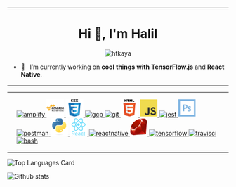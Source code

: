 
















<table width="100%">
<tr>
<!--   <td><img src="https://gantlaborde.com/wp-content/uploads/2020/04/ess12.png" align="left" width="300" /></td> -->
  <td>

<h1 align="center">Hi 👋, I'm Halil</h1>


<p align="center"> <img src="https://komarev.com/ghpvc/?username=htkaya07" alt="htkaya" /> </p>

- 🔭 &nbsp; I’m currently working on **cool things with TensorFlow.js** and **React Native**. 




</td>
  </tr>
</table>


<table style="table-layout: fixed;">
  <tr>
     
        
          
  <tr>
    <td>

</td>
    <td>
<p align="left"> <a href="https://aws.amazon.com/amplify/" target="_blank"> <img src="https://docs.amplify.aws/assets/logo-dark.svg" alt="amplify" width="40" height="40"/> <https://aws.amazon.com" target="_blank"> <img src="https://raw.githubusercontent.com/devicons/devicon/master/icons/amazonwebservices/amazonwebservices-original-wordmark.svg" alt="aws" width="40" height="40"/> </a> <a href="https://www.w3schools.com/css/" target="_blank"> <img src="https://raw.githubusercontent.com/devicons/devicon/master/icons/css3/css3-original-wordmark.svg" alt="css3" width="40" height="40"/> </a> <a href="https://cloud.google.com" target="_blank"> <img src="https://www.vectorlogo.zone/logos/google_cloud/google_cloud-icon.svg" alt="gcp" width="40" height="40"/> </a> <a href="https://git-scm.com/" target="_blank"> <img src="https://www.vectorlogo.zone/logos/git-scm/git-scm-icon.svg" alt="git" width="40" height="40"/> </a> <a href="https://www.w3.org/html/" target="_blank"> <img src="https://raw.githubusercontent.com/devicons/devicon/master/icons/html5/html5-original-wordmark.svg" alt="html5" width="40" height="40"/> </a> <a href="https://developer.mozilla.org/en-US/docs/Web/JavaScript" target="_blank"> <img src="https://raw.githubusercontent.com/devicons/devicon/master/icons/javascript/javascript-original.svg" alt="javascript" width="40" height="40"/> </a> <a href="https://jestjs.io" target="_blank"> <img src="https://www.vectorlogo.zone/logos/jestjsio/jestjsio-icon.svg" alt="jest" width="40" height="40"/> </a>  <a href="https://www.photoshop.com/en" target="_blank"> <img src="https://raw.githubusercontent.com/devicons/devicon/master/icons/photoshop/photoshop-line.svg" alt="photoshop" width="40" height="40"/> </a> <a href="https://postman.com" target="_blank"> <img src="https://www.vectorlogo.zone/logos/getpostman/getpostman-icon.svg" alt="postman" width="40" height="40"/> </a> <a href="https://www.python.org" target="_blank"> <img src="https://raw.githubusercontent.com/devicons/devicon/master/icons/python/python-original.svg" alt="python" width="40" height="40"/> </a> <a href="https://reactjs.org/" target="_blank"> <img src="https://raw.githubusercontent.com/devicons/devicon/master/icons/react/react-original-wordmark.svg" alt="react" width="40" height="40"/> </a> <a href="https://reactnative.dev/" target="_blank"> <img src="https://reactnative.dev/img/header_logo.svg" alt="reactnative" width="40" height="40"/> </a> <a href="https://www.ruby-lang.org/en/" target="_blank"> <img src="https://raw.githubusercontent.com/devicons/devicon/master/icons/ruby/ruby-original.svg" alt="ruby" width="40" height="40"/> </a> <a href="https://www.tensorflow.org" target="_blank"> <img src="https://www.vectorlogo.zone/logos/tensorflow/tensorflow-icon.svg" alt="tensorflow" width="40" height="40"/> </a> <a href="https://travis-ci.org" target="_blank"> <img src="https://www.vectorlogo.zone/logos/travis-ci/travis-ci-icon.svg" alt="travisci" width="40" height="40"/> </a> <a href="https://www.gnu.org/software/bash/" target="_blank"> <img src="https://www.vectorlogo.zone/logos/gnu_bash/gnu_bash-icon.svg" alt="bash" width="40" height="40"/> </a>
      </p>
      </td>
      </tr>
      </table>




![Top Languages Card](https://github-readme-stats.vercel.app/api/top-langs/?username=htkaya07&theme=highcontrast&show_icons=true&count_private=true)

 ![Github stats](https://github-readme-stats.vercel.app/api?username=htkaya07&theme=highcontrast&show_icons=true&count_private=true)



















<!--
**htkaya07/htkaya07** is a ✨ _special_ ✨ repository because its `README.md` (this file) appears on your GitHub profile.

Here are some ideas to get you started:

### Hi there 👋

<p><img align="left" src="https://github-readme-stats.vercel.app/api/top-langs/?username=htkaya07&layout=compact&hide=html" alt="htkaya07" /></p>
<p>&nbsp;<img align="right" style="max-width: 50%" width="50%" src="https://github-readme-stats.vercel.app/api?username=htkaya07&show_icons=true" alt="htkaya07"/></p>

 🔭 I’m currently working on react native
 
 ![Github stats](https://github-readme-stats.vercel.app/api?username=htkaya07&theme=highcontrast&show_icons=true&count_private=true)




![Top Languages Card](https://github-readme-stats.vercel.app/api/top-langs/?username=htkaya07)


![](https://img.shields.io/badge/<WORD_ON_LEFT>-<WORD_ON_RIGHT>-informational?style=flat&logo=<LOGO_NAME>&logoColor=white&color=2bbc8a)

- 🔭 I’m currently working on ...
- 🌱 I’m currently learning ...
- 👯 I’m looking to collaborate on ...
- 🤔 I’m looking for help with ...
- 💬 Ask me about ...
- 📫 How to reach me: ...
- 😄 Pronouns: ...
- ⚡ Fun fact: ...
-->
